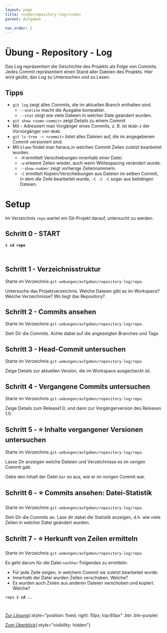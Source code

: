 ```yaml
---
layout: page
title: <code>repository-log</code>
parent: Aufgaben

nav_order: 2
---
```

# Übung - Repository - Log

Das Log repräsentiert die Geschichte des Projekts
als Folge von Commits.
Jedes Commit repräsentiert einen Stand aller Dateien des Projekts.
Hier wird geübt, das Log zu Untersuchen und zu Lesen.


## Tipps

* `git log` zeigt alles Commits, die im aktuellen Branch enthalten sind.
  - `--oneline` macht die Ausgabe kompakter.
  - `--stat` zeigt wie viele Dateien in welcher Date geändert wurden.
* `git show <some-commit>` zeigt Details zu einem Commit
* Mit `~` Adressiert man Vorgänger eines Commits, 
  z. B. ist `HEAD~2` der Vorvorgänger von `HEAD`.
* `git ls-tree -r <commit>` listet alles Dateien auf, die im angegebenen
  Commit versioniert sind.
* Mit `blame` findet man heraus,in welchen Commit Zeilen zuletzt bearbeitet wurden.
  - `-M` ermittelt Verschiebungen innerhalb einer Datei. 
  - `-w` erkennt Zeilen wieder, auch wenn Whitespacing verändert wurde.
  - `--show-number` zeigt vorherige Zeilennummern.
  - `-C` ermittelt Kopien/Verschiebungen aus Dateien im selben  Commit, in dem die Zeile bearbeitet wurde,
    `-C -C -C` sogar aus beliebigen Dateien.

# Setup

Im Verzeichnis `repo` wartet ein Git-Projekt darauf,
untersucht zu werden. 


<h2>Schritt 0 - START <!-- UEB/Repository - Log/0 --></h2>


<pre><code>$ <b>cd repo</b><br><br><br></code></pre>


<h2>Schritt 1 - Verzeichnisstruktur <!-- UEB/Repository - Log/1 --></h2>

Starte im Verzeichnis `git-uebungen/aufgaben/repository-log/repo`.

Untersuche das Projektverzeichnis.
Welche Dateien gibt es im Workspace? Welche Verzeichnisse?
Wo liegt das Repository?

<h2>Schritt 2 - Commits ansehen <!-- UEB/Repository - Log/2 --></h2>

Starte im Verzeichnis `git-uebungen/aufgaben/repository-log/repo`.

Sieh Dir die Commits. 
Achte dabei auf die angezeigten Branches und Tags.

<h2>Schritt 3 - Head-Commit untersuchen <!-- UEB/Repository - Log/3 --></h2>

Starte im Verzeichnis `git-uebungen/aufgaben/repository-log/repo`.

Zeige Details zur aktuellen Version,
die im Workspace ausgecheckt ist.

<h2>Schritt 4 - Vergangene Commits untersuchen <!-- UEB/Repository - Log/4 --></h2>

Starte im Verzeichnis `git-uebungen/aufgaben/repository-log/repo`.

Zeige Details zum Release1.0,
und dann zur Vorgängerversion des Releases 1.0

<h2>Schritt 5 - ⭐ Inhalte vergangener Versionen untersuchen <!-- UEB/Repository - Log/5 --></h2>

Starte im Verzeichnis `git-uebungen/aufgaben/repository-log/repo`.

Lasse Dir anzeigen welche Dateien und Verzeichnisse
es im vorigen Commit gab.

Gebe den Inhalt der Datei `bar` so aus,  wie er im vorigen Commit war.

<h2>Schritt 6 - ⭐ Commits ansehen: Datei-Statistik <!-- UEB/Repository - Log/6 --></h2>

Starte im Verzeichnis `git-uebungen/aufgaben/repository-log/repo`.

Sieh Dir die Commits an. 
Lase dir dabei die Statistik anzeigen, 
d.h. wie viele Zeilen in welcher Datei geändert wurden.

<h2>Schritt 7 - ⭐ Herkunft von Zeilen ermitteln <!-- UEB/Repository - Log/7 --></h2>

Starte im Verzeichnis `git-uebungen/aufgaben/repository-log/repo`.

Es geht darum für die Datei `nachher` Folgendes zu ermitteln:

* Für jede Zeile zeigen, in welchem Commit sie zuletzt bearbeitet wurde.
* Innerhalb der Datei wurden Zeilen verschoben. Welche?
* Es wurden auch Zeilen aus anderen Dateien verschoben und kopiert. Welche?


<pre><code>repo $ <b>cd ..</b><br><br><br></code></pre>


[Zur Lösung](loesung-repository-log.html){:style="position: fixed; right: 10px; top:60px" .btn .btn-purple}

[Zum Überblick](../../ueberblick.html){:style="visibility: hidden"}

